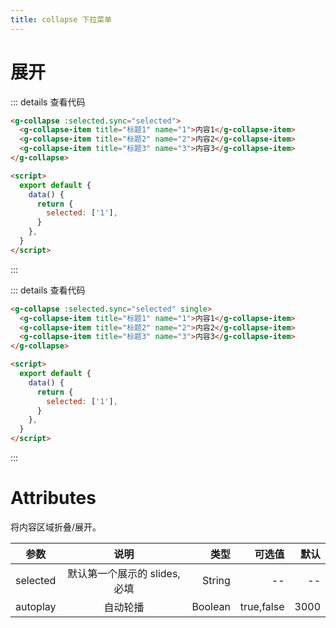 ```yaml
---
title: collapse 下拉菜单
---
```


# 展开

<ClientOnly>
  <collapse-demo-1></collapse-demo-1>
</ClientOnly>

::: details 查看代码

```html
<g-collapse :selected.sync="selected">
  <g-collapse-item title="标题1" name="1">内容1</g-collapse-item>
  <g-collapse-item title="标题2" name="2">内容2</g-collapse-item>
  <g-collapse-item title="标题3" name="3">内容3</g-collapse-item>
</g-collapse>

<script>
  export default {
    data() {
      return {
        selected: ['1'],
      }
    },
  }
</script>
```

:::
<ClientOnly>
<collapse-demo-2></collapse-demo-2>
</ClientOnly>

::: details 查看代码

```html
<g-collapse :selected.sync="selected" single>
  <g-collapse-item title="标题1" name="1">内容1</g-collapse-item>
  <g-collapse-item title="标题2" name="2">内容2</g-collapse-item>
  <g-collapse-item title="标题3" name="3">内容3</g-collapse-item>
</g-collapse>

<script>
  export default {
    data() {
      return {
        selected: ['1'],
      }
    },
  }
</script>
```

:::

# Attributes

将内容区域折叠/展开。

| 参数     |             说明             |    类型 |     可选值 | 默认 |
| -------- | :--------------------------: | ------: | ---------: | ---: |
| selected | 默认第一个展示的 slides,必填 |  String |         -- |   -- |
| autoplay |           自动轮播           | Boolean | true,false | 3000 |
